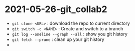 # 2021-05-26-git_collab2


- `git clone <URL>` : download the repo to current directory
- `git switch -c <NAME>` : Create and switch to a branch
- `git log --oneline --graph --all` : show you git history
- `git fetch --prune` : clean up your git history
- 
